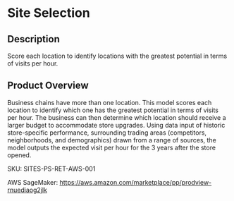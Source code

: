 # Site Selection
## Description
Score each location to identify locations with the greatest potential in terms of visits per hour. 

## Product Overview
Business chains have more than one location. This model scores each location to identify which one has the greatest potential in terms of visits per hour. The business can then determine which location should receive a larger budget to accommodate store upgrades. Using data input of historic store-specific performance, surrounding trading areas (competitors, neighborhoods, and demographics) drawn from a range of sources, the model outputs the expected visit per hour for the 3 years after the store opened. 


SKU: SITES-PS-RET-AWS-001

AWS SageMaker: https://aws.amazon.com/marketplace/pp/prodview-rnuediaog2jlk
